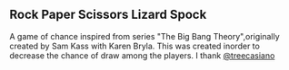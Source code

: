 ## Rock Paper Scissors Lizard Spock
A game of chance inspired from series "The Big Bang Theory",originally created by Sam Kass with Karen Bryla.
This was created inorder to decrease the chance of draw among the players.
I thank [@treecasiano](https://github.com/treecasiano)
 